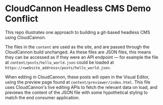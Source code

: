 # CloudCannon Headless CMS Demo Conflict

This repo illustrates one approach to building a git-based headless CMS using CloudCannon.

The files in the `content` are used as the site, and are passed through the CloudCannon build unchanged.
As these files are JSON files, this means they can be accessed as if they were an API endpoint — for example
the file at `content/posts/hello_world.json` could be loaded at `https://<website_address>/posts/hello_world.json`.

When editing in CloudCannon, these posts will open in the Visual Editor, using the preview page found at `content/previewer/index.html`. This file uses CloudCannon's live editing APIs to fetch the relevant data on load, and previews the content of the JSON file with some hypothetical styling to match the end consumer application.

